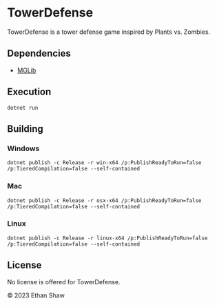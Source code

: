 # TowerDefense
TowerDefense is a tower defense game inspired by Plants vs. Zombies.

## Dependencies
- [MGLib](https://github.com/notato8dx/MGLib)

## Execution
```
dotnet run
```

## Building

### Windows
```
dotnet publish -c Release -r win-x64 /p:PublishReadyToRun=false /p:TieredCompilation=false --self-contained
```

### Mac
```
dotnet publish -c Release -r osx-x64 /p:PublishReadyToRun=false /p:TieredCompilation=false --self-contained
```

### Linux
```
dotnet publish -c Release -r linux-x64 /p:PublishReadyToRun=false /p:TieredCompilation=false --self-contained
```

## License
No license is offered for TowerDefense.

© 2023 Ethan Shaw
